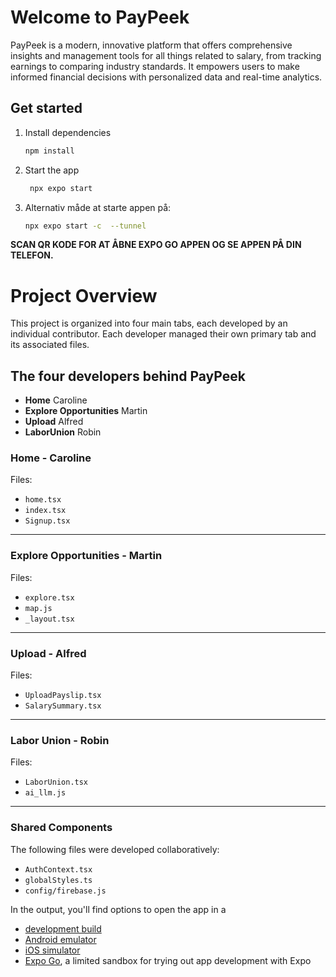# Welcome to PayPeek

PayPeek is a modern, innovative platform that offers comprehensive insights and management tools for all things related to salary, from tracking earnings to comparing industry standards. It empowers users to make informed financial decisions with personalized data and real-time analytics.

## Get started

1. Install dependencies

    ```bash
    npm install
    ```

2. Start the app

    ```bash
     npx expo start
    ```

3. Alternativ måde at starte appen på:
    ```bash
    npx expo start -c  --tunnel
    ```

**SCAN QR KODE FOR AT ÅBNE EXPO GO APPEN OG SE APPEN PÅ DIN TELEFON.**



# Project Overview

This project is organized into four main tabs, each developed by an individual contributor. Each developer managed their own primary tab and its associated files.

## The four developers behind PayPeek

- **Home** Caroline
- **Explore Opportunities** Martin
- **Upload** Alfred
- **LaborUnion** Robin

### Home - Caroline
Files:
- `home.tsx`
- `index.tsx`
- `Signup.tsx`

---

### Explore Opportunities - Martin
Files:
- `explore.tsx`
- `map.js`
- `_layout.tsx`

---

### Upload - Alfred
Files:
- `UploadPayslip.tsx`
- `SalarySummary.tsx`

---

### Labor Union - Robin
Files:
- `LaborUnion.tsx`
- `ai_llm.js`

---

### Shared Components
The following files were developed collaboratively:
- `AuthContext.tsx`
- `globalStyles.ts`
- `config/firebase.js`




In the output, you'll find options to open the app in a

-   [development build](https://docs.expo.dev/develop/development-builds/introduction/)
-   [Android emulator](https://docs.expo.dev/workflow/android-studio-emulator/)
-   [iOS simulator](https://docs.expo.dev/workflow/ios-simulator/)
-   [Expo Go](https://expo.dev/go), a limited sandbox for trying out app development with Expo

